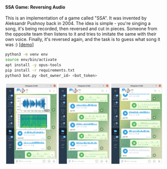 #### SSA Game: Reversing Audio

This is an implementation of a game called "SSA". It was invented by Aleksandr Pushnoy back in 2004. The idea is simple - you're singing a song, it's being recorded, then reversed and cut in pieces. Someone from the opposite team then listens to it and tries to imitate the same with their own voice. Finally, it's reversed again, and the task is to guess what song it was :) [[demo](https://t.me/vaaliferov_ssa_bot)]

```bash
python3 -m venv env
source env/bin/activate
apt install -y opus-tools
pip install -r requirements.txt
python3 bot.py <bot_owner_id> <bot_token>
```

![Alt Text](pics/tg.png)  
